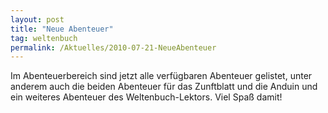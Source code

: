 ```yaml
---
layout: post
title: "Neue Abenteuer"
tag: weltenbuch
permalink: /Aktuelles/2010-07-21-NeueAbenteuer
---
```


Im Abenteuerbereich sind jetzt alle verf&uuml;gbaren Abenteuer gelistet, unter anderem auch die beiden Abenteuer f&uuml;r das Zunftblatt und die Anduin und ein weiteres Abenteuer des Weltenbuch-Lektors. Viel Spa&szlig; damit!

